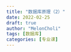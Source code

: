 ```yaml
---
title: "数据库原理（2）"
date: 2022-02-25
draft: true
author: "MelonCholi"
tags: [数据库]
categories: [专业课]
---
```


